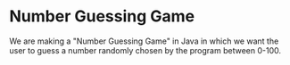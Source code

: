 # Number Guessing Game

We are making a "Number Guessing Game" in Java in which we want the user to guess a number randomly chosen by the program between 0-100.
